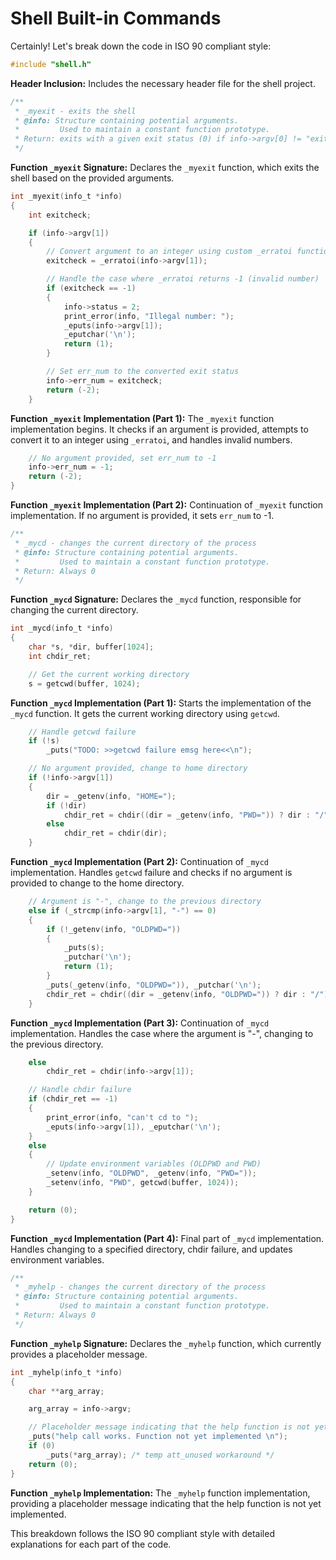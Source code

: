 # Shell Built-in Commands

Certainly! Let's break down the code in ISO 90 compliant style:

```c
#include "shell.h"
```

**Header Inclusion:**
Includes the necessary header file for the shell project.

```c
/**
 * _myexit - exits the shell
 * @info: Structure containing potential arguments.
 *         Used to maintain a constant function prototype.
 * Return: exits with a given exit status (0) if info->argv[0] != "exit"
 */
```

**Function `_myexit` Signature:**
Declares the `_myexit` function, which exits the shell based on the provided arguments.

```c
int _myexit(info_t *info)
{
    int exitcheck;

    if (info->argv[1])
    {
        // Convert argument to an integer using custom _erratoi function
        exitcheck = _erratoi(info->argv[1]);

        // Handle the case where _erratoi returns -1 (invalid number)
        if (exitcheck == -1)
        {
            info->status = 2;
            print_error(info, "Illegal number: ");
            _eputs(info->argv[1]);
            _eputchar('\n');
            return (1);
        }

        // Set err_num to the converted exit status
        info->err_num = exitcheck;
        return (-2);
    }
```

**Function `_myexit` Implementation (Part 1):**
The `_myexit` function implementation begins. It checks if an argument is provided, attempts to convert it to an integer using `_erratoi`, and handles invalid numbers.

```c
    // No argument provided, set err_num to -1
    info->err_num = -1;
    return (-2);
}
```

**Function `_myexit` Implementation (Part 2):**
Continuation of `_myexit` function implementation. If no argument is provided, it sets `err_num` to -1.

```c
/**
 * _mycd - changes the current directory of the process
 * @info: Structure containing potential arguments.
 *         Used to maintain a constant function prototype.
 * Return: Always 0
 */
```

**Function `_mycd` Signature:**
Declares the `_mycd` function, responsible for changing the current directory.

```c
int _mycd(info_t *info)
{
    char *s, *dir, buffer[1024];
    int chdir_ret;

    // Get the current working directory
    s = getcwd(buffer, 1024);
```

**Function `_mycd` Implementation (Part 1):**
Starts the implementation of the `_mycd` function. It gets the current working directory using `getcwd`.

```c
    // Handle getcwd failure
    if (!s)
        _puts("TODO: >>getcwd failure emsg here<<\n");

    // No argument provided, change to home directory
    if (!info->argv[1])
    {
        dir = _getenv(info, "HOME=");
        if (!dir)
            chdir_ret = chdir((dir = _getenv(info, "PWD=")) ? dir : "/");
        else
            chdir_ret = chdir(dir);
    }
```

**Function `_mycd` Implementation (Part 2):**
Continuation of `_mycd` implementation. Handles `getcwd` failure and checks if no argument is provided to change to the home directory.

```c
    // Argument is "-", change to the previous directory
    else if (_strcmp(info->argv[1], "-") == 0)
    {
        if (!_getenv(info, "OLDPWD="))
        {
            _puts(s);
            _putchar('\n');
            return (1);
        }
        _puts(_getenv(info, "OLDPWD=")), _putchar('\n');
        chdir_ret = chdir((dir = _getenv(info, "OLDPWD=")) ? dir : "/");
    }
```

**Function `_mycd` Implementation (Part 3):**
Continuation of `_mycd` implementation. Handles the case where the argument is "-", changing to the previous directory.

```c
    else
        chdir_ret = chdir(info->argv[1]);

    // Handle chdir failure
    if (chdir_ret == -1)
    {
        print_error(info, "can't cd to ");
        _eputs(info->argv[1]), _eputchar('\n');
    }
    else
    {
        // Update environment variables (OLDPWD and PWD)
        _setenv(info, "OLDPWD", _getenv(info, "PWD="));
        _setenv(info, "PWD", getcwd(buffer, 1024));
    }

    return (0);
}
```

**Function `_mycd` Implementation (Part 4):**
Final part of `_mycd` implementation. Handles changing to a specified directory, chdir failure, and updates environment variables.

```c
/**
 * _myhelp - changes the current directory of the process
 * @info: Structure containing potential arguments.
 *         Used to maintain a constant function prototype.
 * Return: Always 0
 */
```

**Function `_myhelp` Signature:**
Declares the `_myhelp` function, which currently provides a placeholder message.

```c
int _myhelp(info_t *info)
{
    char **arg_array;

    arg_array = info->argv;

    // Placeholder message indicating that the help function is not yet implemented
    _puts("help call works. Function not yet implemented \n");
    if (0)
        _puts(*arg_array); /* temp att_unused workaround */
    return (0);
}
```

**Function `_myhelp` Implementation:**
The `_myhelp` function implementation, providing a placeholder message indicating that the help function is not yet implemented.

This breakdown follows the ISO 90 compliant style with detailed explanations for each part of the code.
